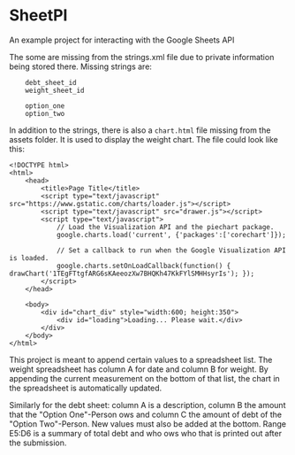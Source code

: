 # SheetPI
An example project for interacting with the Google Sheets API

The some are missing from the strings.xml file due to private information being stored there.
Missing strings are:

```
    debt_sheet_id
    weight_sheet_id
    
    option_one
    option_two
```

In addition to the strings, there is also a `chart.html` file missing from the assets folder.
It is used to display the weight chart. The file could look like this:
```
<!DOCTYPE html>
<html>
    <head>
        <title>Page Title</title>
        <script type="text/javascript" src="https://www.gstatic.com/charts/loader.js"></script>
        <script type="text/javascript" src="drawer.js"></script>
        <script type="text/javascript">
            // Load the Visualization API and the piechart package.
            google.charts.load('current', {'packages':['corechart']});

            // Set a callback to run when the Google Visualization API is loaded.
            google.charts.setOnLoadCallback(function() { drawChart('1TEgFTtgfARG6sKAeeozXw7BHQKh47KkFYlSMHHsyrIs'); });
        </script>
    </head>
    
    <body>
        <div id="chart_div" style="width:600; height:350">
            <div id="loading">Loading... Please wait.</div>
        </div>
    </body>
</html>
```

This project is meant to append certain values to a spreadsheet list. The weight spreadsheet has column A for date and column B for weight.
By appending the current measurement on the bottom of that list, the chart in the spreadsheet is automatically updated.

Similarly for the debt sheet: column A is a description, column B the amount that the "Option One"-Person ows and column C the amount of debt of the "Option Two"-Person.
New values must also be added at the bottom. Range E5:D6 is a summary of total debt and who ows who that is printed out after the submission.
